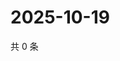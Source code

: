 # 2025-10-19

共 0 条

<!-- BEGIN ZHIHUVIDEO -->
<!-- 最后更新时间 Sun Oct 19 2025 06:09:50 GMT+0800 (China Standard Time) -->

<!-- END ZHIHUVIDEO -->
